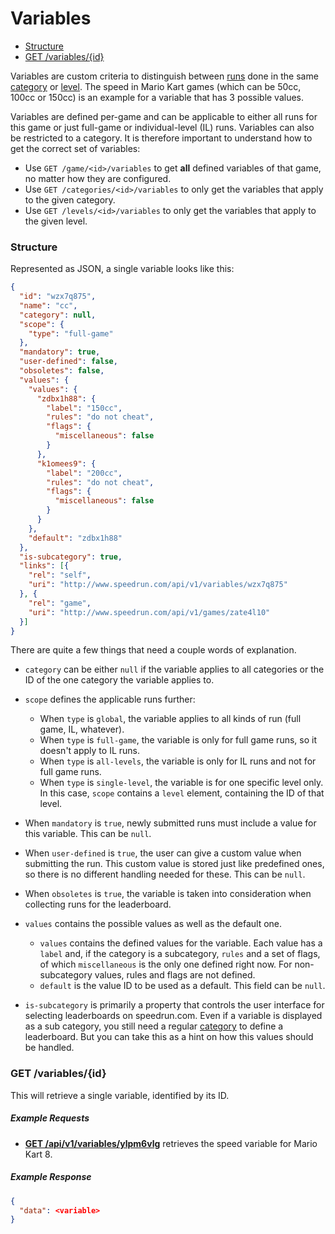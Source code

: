 # Variables

* [Structure](#structure)
* [GET /variables/{id}](#get-variablesid)

Variables are custom criteria to distinguish between [runs](runs.md) done in the same
[category](categories.md) or [level](levels.md). The speed in Mario Kart games (which can be
50cc, 100cc or 150cc) is an example for a variable that has 3 possible values.

Variables are defined per-game and can be applicable to either all runs for this game or just
full-game or individual-level (IL) runs. Variables can also be restricted to a category. It is
therefore important to understand how to get the correct set of variables:

* Use ``GET /game/<id>/variables`` to get **all** defined variables of that game, no matter how they
  are configured.
* Use ``GET /categories/<id>/variables`` to only get the variables that apply to the given category.
* Use ``GET /levels/<id>/variables`` to only get the variables that apply to the given level.

### Structure

Represented as JSON, a single variable looks like this:

```json
{
  "id": "wzx7q875",
  "name": "cc",
  "category": null,
  "scope": {
    "type": "full-game"
  },
  "mandatory": true,
  "user-defined": false,
  "obsoletes": false,
  "values": {
    "values": {
      "zdbx1h88": {
        "label": "150cc",
        "rules": "do not cheat",
        "flags": {
          "miscellaneous": false
        }
      },
      "k1omees9": {
        "label": "200cc",
        "rules": "do not cheat",
        "flags": {
          "miscellaneous": false
        }
      }
    },
    "default": "zdbx1h88"
  },
  "is-subcategory": true,
  "links": [{
    "rel": "self",
    "uri": "http://www.speedrun.com/api/v1/variables/wzx7q875"
  }, {
    "rel": "game",
    "uri": "http://www.speedrun.com/api/v1/games/zate4l10"
  }]
}
```

There are quite a few things that need a couple words of explanation.

* ``category`` can be either ``null`` if the variable applies to all categories or the ID of the one
  category the variable applies to.

* ``scope`` defines the applicable runs further:

  * When ``type`` is ``global``, the variable applies to all kinds of run (full game, IL, whatever).
  * When ``type`` is ``full-game``, the variable is only for full game runs, so it doesn't apply
    to IL runs.
  * When ``type`` is ``all-levels``, the variable is only for IL runs and not for full game runs.
  * When ``type`` is ``single-level``, the variable is for one specific level only. In this case,
    ``scope`` contains a ``level`` element, containing the ID of that level.

* When ``mandatory`` is ``true``, newly submitted runs must include a value for this variable. This can be ``null``.

* When ``user-defined`` is ``true``, the user can give a custom value when submitting the run. This
  custom value is stored just like predefined ones, so there is no different handling needed for
  these. This can be ``null``.

* When ``obsoletes`` is ``true``, the variable is taken into consideration when collecting runs for
  the leaderboard.

* ``values`` contains the possible values as well as the default one.

  * ``values`` contains the defined values for the variable. Each value has a ``label`` and, if
    the category is a subcategory, ``rules`` and a set of flags, of which ``miscellaneous`` is the
    only one defined right now. For non-subcategory values, rules and flags are not defined.
  * ``default`` is the value ID to be used as a default. This field can be ``null``.

* ``is-subcategory`` is primarily a property that controls the user interface for selecting
  leaderboards on speedrun.com. Even if a variable is displayed as a sub category, you still need
  a regular [category](categories.md) to define a leaderboard. But you can take this as a hint on
  how this values should be handled.

### GET /variables/{id}

This will retrieve a single variable, identified by its ID.

##### Example Requests

* [**GET /api/v1/variables/ylpm6vlg**](http://www.speedrun.com/api/v1/variables/ylpm6vlg) retrieves the
  speed variable for Mario Kart 8.

##### Example Response

```json
{
  "data": <variable>
}
```

